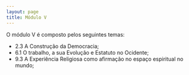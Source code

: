 ```yaml
---
layout: page
title: Módulo V
---
```


O módulo V é composto pelos seguintes temas:
  - 2.3 A Construção da Democracia;
  - 6.1 O trabalho, a sua Evolução e Estatuto no Ocidente;
  - 9.3 A Experiência Religiosa como afirmação no espaço espiritual no mundo;
